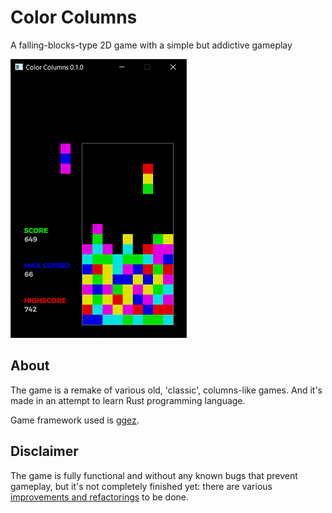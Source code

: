 # Color Columns
A falling-blocks-type 2D game with a simple but addictive gameplay

![Gameplay screenshot](github-resources/cc_gameplay.png)

## About
The game is a remake of various old, 'classic', columns-like games.
And it's made in an attempt to learn Rust programming language.

Game framework used is [ggez](https://ggez.rs/).

## Disclaimer
The game is fully functional and without any known bugs that prevent gameplay, but it's not completely finished yet: there are various [improvements and refactorings](https://github.com/rdrmic/color-columns/issues) to be done.
